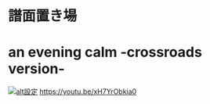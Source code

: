 # 譜面置き場
# an evening calm -crossroads version- 
[![alt設定](http://img.youtube.com/vi/xH7YrObkia0/0.jpg)](https://www.youtube.com/watch?v=xH7YrObkia0)
https://youtu.be/xH7YrObkia0
